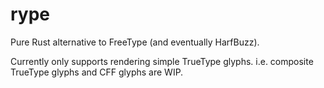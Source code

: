 # rype

Pure Rust alternative to FreeType (and eventually HarfBuzz).

Currently only supports rendering simple TrueType glyphs. i.e. composite TrueType glyphs and CFF glyphs are WIP.
